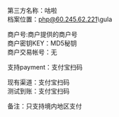 第三方名称：咕啦  
档案位置：php@60.245.62.221\gula  
 
商户号:商户提供的商户号  
商户密钥KEY：MD5秘钥  
商户交易帐号：无  
 
支持payment：支付宝扫码  
  
现有渠道：支付宝扫码  
测试到账：支付宝扫码  
  
备注：只支持境内地区支付  